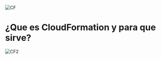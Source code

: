 ![CF](https://user-images.githubusercontent.com/42939877/174672406-4ed5c186-9980-42b3-b9d2-560bf46abf2f.png)

# ¿Que es CloudFormation y para que sirve?

![CF2](https://user-images.githubusercontent.com/42939877/174672596-a828a085-5038-4d2a-a162-d6e15205a6ac.jpg)
